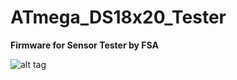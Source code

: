 # ATmega_DS18x20_Tester

**Firmware for Sensor Tester by FSA**

![alt tag](http://dreamshader.bplaced.net/Images/github/main.png)


